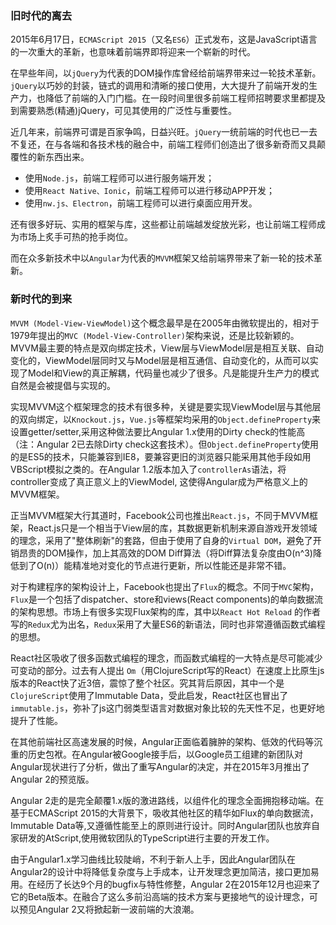 ### 旧时代的离去
2015年6月17日，`ECMAScript 2015`（又名`ES6`）正式发布，这是JavaScript语言的一次重大的革新，也意味着前端界即将迎来一个崭新的时代。

在早些年间，以`jQuery`为代表的DOM操作库曾经给前端界带来过一轮技术革新。`jQuery`以巧妙的封装，链式的调用和清晰的接口使用，大大提升了前端开发的生产力，也降低了前端的入门门槛。在一段时间里很多前端工程师招聘要求里都提及到需要熟悉(精通)jQuery，可见其使用的广泛性与重要性。

近几年来，前端界可谓是百家争鸣，日益兴旺。`jQuery`一统前端的时代也已一去不复还，在与各端和各技术栈的融合中，前端工程师们创造出了很多新奇而又具颠覆性的新东西出来。
 - 使用`Node.js`，前端工程师可以进行服务端开发；
 - 使用`React Native、Ionic`，前端工程师可以进行移动APP开发；
 - 使用`nw.js、Electron`，前端工程师可以进行桌面应用开发。
 
还有很多好玩、实用的框架与库，这些都让前端越发绽放光彩，也让前端工程师成为市场上炙手可热的抢手岗位。

而在众多新技术中以`Angular`为代表的`MVVM`框架又给前端界带来了新一轮的技术革新。

### 新时代的到来
`MVVM (Model-View-ViewModel)`这个概念最早是在2005年由微软提出的，相对于1979年提出的`MVC (Model-View-Controller)`架构来说，还是比较新颖的。
MVVM最主要的特点是双向绑定技术，View层与ViewModel层是相互关联、自动变化的，ViewModel层同时又与Model层是相互通信、自动变化的，从而可以实现了Model和View的真正解耦，代码量也减少了很多。凡是能提升生产力的模式自然是会被提倡与实现的。

实现MVVM这个框架理念的技术有很多种，关键是要实现ViewModel层与其他层的双向绑定，以`Knockout.js`，`Vue.js`等框架均采用的`Object.defineProperty`来设置getter/setter,采用这种做法要比Angular 1.x使用的Dirty check的性能高（注：Angular 2已去除Dirty check这套技术）。但`Object.defineProperty`使用的是ES5的技术，只能兼容到IE8，要兼容更旧的浏览器只能采用其他手段如用VBScript模拟之类的。在Angular 1.2版本加入了`controllerAs`语法，将controller变成了真正意义上的ViewModel, 这使得Angular成为严格意义上的MVVM框架。

正当MVVM框架大行其道时，Facebook公司也推出`React.js`，不同于MVVM框架，React.js只是一个相当于View层的库，其数据更新机制来源自游戏开发领域的理念，采用了"整体刷新"的套路，但由于使用了自身的`Virtual DOM`，避免了开销昂贵的DOM操作，加上其高效的DOM Diff算法（将Diff算法复杂度由O(n^3)降低到了O(n)）能精准地对变化的节点进行更新，所以性能还是非常不错。

对于构建程序的架构设计上，Facebook也提出了`Flux`的概念。不同于`MVC`架构，`Flux`是一个包括了dispatcher、store和views(React components)的单向数据流的架构思想。市场上有很多实现Flux架构的库，其中以`React Hot Reload` 的作者写的`Redux`尤为出名，`Redux`采用了大量ES6的新语法，同时也非常遵循函数式编程的思想。

React社区吸收了很多函数式编程的理念，而函数式编程的一大特点是尽可能减少可变动的部分。过去有人提出 `Om`（用ClojureScript写的React）在速度上比原生js版本的React快了近3倍，震惊了整个社区。究其背后原因，其中一个是`ClojureScript`使用了Immutable Data，受此启发，React社区也冒出了`immutable.js`，弥补了js这门弱类型语言对数据对象比较的先天性不足，也更好地提升了性能。

在其他前端社区高速发展的时候，Angular正面临着臃肿的架构、低效的代码等沉重的历史包袱。在Angular被Google接手后，以Google员工组建的新团队对Angular现状进行了分析，做出了重写Angular的决定，并在2015年3月推出了Angular 2的预览版。

Angular 2走的是完全颠覆1.x版的激进路线，以组件化的理念全面拥抱移动端。在基于ECMAScript 2015的大背景下，吸收其他社区的精华如Flux的单向数据流，Immutable Data等,又遵循性能至上的原则进行设计。同时Angular团队也放弃自家研发的AtScript,使用微软团队的TypeScript进行主要的开发工作。

由于Angular1.x学习曲线比较陡峭，不利于新人上手，因此Angular团队在Angular2的设计中将降低复杂度与上手成本，让开发理念更加简洁，接口更加易用。在经历了长达9个月的bugfix与特性修整，Angular 2在2015年12月也迎来了它的Beta版本。在融合了这么多前沿高端的技术方案与更接地气的设计理念，可以预见Angular 2又将掀起新一波前端的大浪潮。

